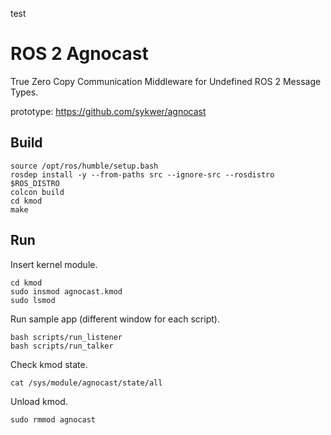 test

# ROS 2 Agnocast
True Zero Copy Communication Middleware for Undefined ROS 2 Message Types.

prototype: https://github.com/sykwer/agnocast

## Build
```
source /opt/ros/humble/setup.bash
rosdep install -y --from-paths src --ignore-src --rosdistro $ROS_DISTRO
colcon build
cd kmod
make
```

## Run
Insert kernel module.
```
cd kmod
sudo insmod agnocast.kmod
sudo lsmod
```

Run sample app (different window for each script).
```
bash scripts/run_listener
bash scripts/run_talker
```

Check kmod state.
```
cat /sys/module/agnocast/state/all
```

Unload kmod.
```
sudo rmmod agnocast
```
